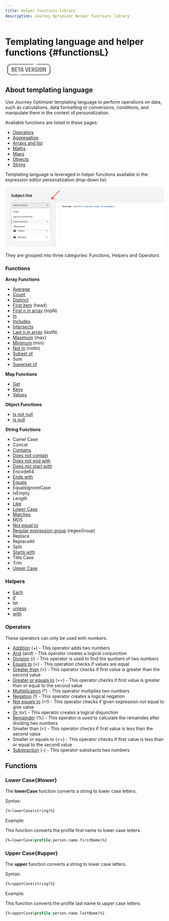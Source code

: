 ```yaml
---
title: Helper functions library
description: Journey Optimizer Helper functions library
---
```


# Templating language and helper functions {#functionsL}

![](../../assets/do-not-localize/badge.png)


## About templating language

Use Journey Optimizer templating language to perform operations on data, such as calculations, data formatting or conversions, conditions, and manipulate them in the context of personalization.

Available functions are listed in these pages:

* [Operators](operators.md)
* [Aggregation](aggregation.md)
* [Arrays and list](arrays-list.md)
* [Maths](maths.md)
* [Maps](maps.md)
* [Objects](objects.md)
* [String](string.md)

Templating language is leveraged in helper functions available in the expression editor personalization drop-down list. 

![](../assets/access-helper-functions.png)

They are grouped into three categories: Functions, Helpers and Operators

### Functions

**Array Functions**

* [Average](aggregation.md#average)
* [Count](aggregation.md#count)
* [Distinct](arrays-list.md#distinct)
* [First item](arrays-list.md#head) (head)
* [First n in array](arrays-list.md#first-n) (topN)
* [In](arrays-list.md#in)
* [Includes](arrays-list.md#includes) 
* [Intersects](arrays-list.md#intersects)
* [Last n in array](arrays-list.md#last-n) (lastN)
* [Maximum](aggregation.md#maximum) (max)
* [Minimum](aggregation.md#minimum) (min)
* [Not in](arrays-list.md#notin) (notIn)
* [Subset of](arrays-list.md#subset)
* Sum
* [Superset of](arrays-list.md#superset)

**Map Functions**

* [Get](maps.md#get)
* [Keys](maps.md#keys)
* [Values](maps.md#values)

**Object Functions**

* [Is not null](objects.md#isNotNull)
* [Is null](objects.md#isNull)

**String Functions**

* Camel Case
* Concat
* [Contains](string.md#contains)
* [Does not contain](string.md#doesNotContain)
* [Does not end with](string.md#doesNotEndWith)
* [Does not start with](string.md#doesNotStartWith)
* Encode64
* [Ends with](string.md#endsWith)
* [Equals](string.md#equals)
* EqualsIgnoreCase
* IsEmpty
* Length
* [Like](string.md#like)
* [Lower Case](#lower)
* [Matches](string.md#matches) 
* MD5
* [Not equal to](string.md#notEqualTo)
* [Regular expression group](string.md#regexGroup) (regexGroup)
* Replace
* ReplaceAll
* Split
* [Starts with](string.md#startsWith)
* Title Case
* Trim
* [Upper Case](#upper)

### Helpers

* [Each](../personalization-syntax.md#each)
* [if](../personalization-syntax.md#if)
* let
* [unless](../personalization-syntax.md#unless)
* [with](../personalization-syntax.md#with)

### Operators

These operators can only be used with numbers.

* [Addition](maths.md#add) (+) - This operator adds two numbers
* [And](operators.md#and) (and) - This operator creates a logical conjunction
* [Division](maths.md#divide) (/) - This operator is used to find the quotient of two numbers
* [Equals to](operators.md#and) (=) - This operation checks if values are equal
* [Greater than](operators.md#greaterthan) (>) - This operator checks if first value is greater than the second value
* [Greater or equals to](operators.md#greaterthanorequal) (>=) - This operator checks if first value is greater than or equal to the second value
* [Multiplication](maths.md#multiply) (*) - This operator multiplies two numbers
* [Negation](operators.md#not) (!) - This operator creates a logical negation
* [Not equals to](operators.md#notequal) (=!) - This operator checks if given expression not equal to give value
* [Or](operators.md#or) (or) - This operator creates a logical disjunction
* [Remainder](maths.md#remainder) (%) - This operator is used to calculate the remaindes after dividing two numbers
* Smaller than (<) - This operator checks if first value is less than the second value
* Smaller or equals to (<=) - This operator checks if first value is less than or equal to the second value
* [Substraction](maths.md#substract) (-) - This operator substracts two numbers

## Functions

### Lower Case{#lower}

The **lowerCase** function converts a string to lower case letters.

Syntax:

```sql
{%=lowerCase(string)%}
```

Example:

This function converts the profile first name to lower case letters.

```sql
{%=lowerCase(profile.person.name.firstName)%}
```

### Upper Case{#upper}

The **upper** function converts a string to lower case letters.

Syntax:

```sql
{%=upperCase(string)%}
```

Example:

This function converts the profile last name to upper case letters.

```sql
{%=upperCase(profile.person.name.lastName)%}
```
